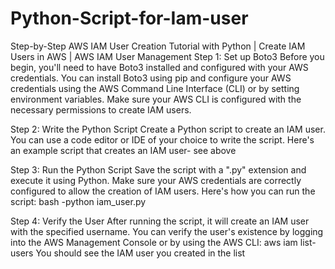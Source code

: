 # Python-Script-for-Iam-user
Step-by-Step AWS IAM User Creation Tutorial with Python | Create IAM Users in AWS | AWS IAM User Management
Step 1: Set up Boto3
Before you begin, you'll need to have Boto3 installed and configured with your AWS credentials. You can install Boto3 using pip and configure your AWS credentials using the AWS Command Line Interface (CLI) or by setting environment variables. Make sure your AWS CLI is configured with the necessary permissions to create IAM users.

Step 2: Write the Python Script
Create a Python script to create an IAM user. You can use a code editor or IDE of your choice to write the script. Here's an example script that creates an IAM user- see above


Step 3: Run the Python Script
Save the script with a ".py" extension and execute it using Python. Make sure your AWS credentials are correctly configured to allow the creation of IAM users.
Here's how you can run the script:
bash -python iam_user.py

Step 4: Verify the User
After running the script, it will create an IAM user with the specified username. You can verify the user's existence by logging into the AWS Management Console or by using the AWS CLI:
aws iam list-users
You should see the IAM user you created in the list
